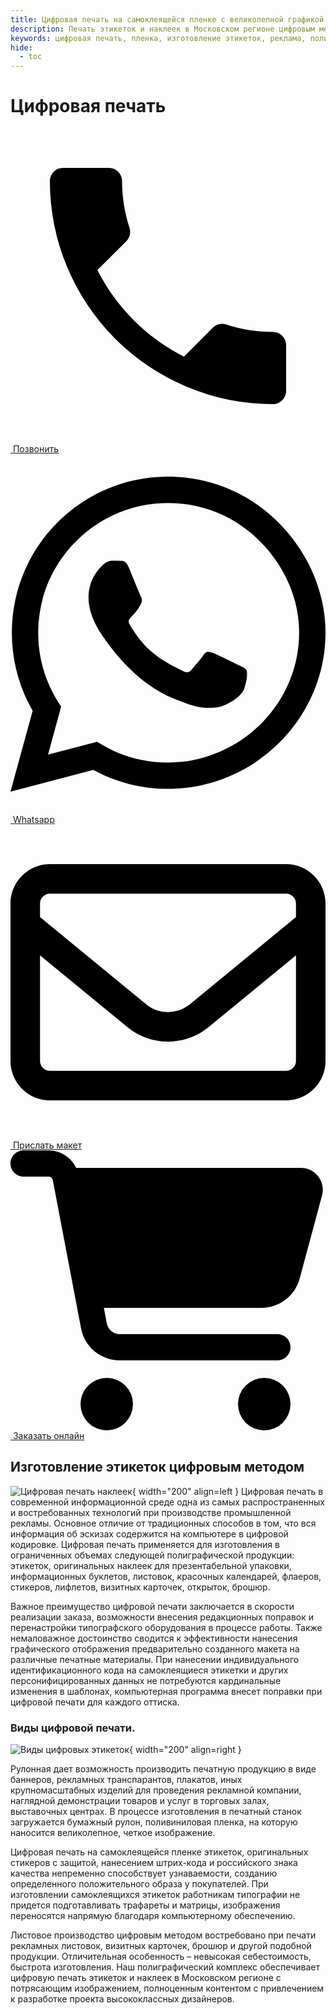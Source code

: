 ```yaml
---
title: Цифровая печать на самоклеящейся пленке с великолепной графикой
description: Печать этикеток и наклеек в Московском регионе цифровым методом с потрясающим изображением, информативным контентом.
keywords: цифровая печать, пленка, изготовление этикеток, реклама, полиграфия, виды печати, самоклеящаяся этикетка, цифровой метод, Москва
hide:
  - toc
---
```

# Цифровая печать
<div class="btn-container">
  <div class="button-item"><a href="tel:+79103331155" class="btn btn-primary phone_btn"><span class="twemoji"><svg xmlns="http://www.w3.org/2000/svg" viewBox="0 0 24 24"><path d="M6.62 10.79c1.44 2.83 3.76 5.15 6.59 6.59l2.2-2.2c.28-.28.67-.36 1.02-.25 1.12.37 2.32.57 3.57.57a1 1 0 0 1 1 1V20a1 1 0 0 1-1 1A17 17 0 0 1 3 4a1 1 0 0 1 1-1h3.5a1 1 0 0 1 1 1c0 1.25.2 2.45.57 3.57.11.35.03.74-.25 1.02l-2.2 2.2Z"></path></svg></span>&nbsp;Позвонить</a></div>

  <div class="button-item"><a href="https://wa.me/79103331155" class="btn btn-primary whatsapp_btn"><span class="twemoji"><svg xmlns="http://www.w3.org/2000/svg" viewBox="0 0 448 512"><path d="M380.9 97.1C339 55.1 283.2 32 223.9 32c-122.4 0-222 99.6-222 222 0 39.1 10.2 77.3 29.6 111L0 480l117.7-30.9c32.4 17.7 68.9 27 106.1 27h.1c122.3 0 224.1-99.6 224.1-222 0-59.3-25.2-115-67.1-157zm-157 341.6c-33.2 0-65.7-8.9-94-25.7l-6.7-4-69.8 18.3L72 359.2l-4.4-7c-18.5-29.4-28.2-63.3-28.2-98.2 0-101.7 82.8-184.5 184.6-184.5 49.3 0 95.6 19.2 130.4 54.1 34.8 34.9 56.2 81.2 56.1 130.5 0 101.8-84.9 184.6-186.6 184.6zm101.2-138.2c-5.5-2.8-32.8-16.2-37.9-18-5.1-1.9-8.8-2.8-12.5 2.8-3.7 5.6-14.3 18-17.6 21.8-3.2 3.7-6.5 4.2-12 1.4-32.6-16.3-54-29.1-75.5-66-5.7-9.8 5.7-9.1 16.3-30.3 1.8-3.7 .9-6.9-.5-9.7-1.4-2.8-12.5-30.1-17.1-41.2-4.5-10.8-9.1-9.3-12.5-9.5-3.2-.2-6.9-.2-10.6-.2-3.7 0-9.7 1.4-14.8 6.9-5.1 5.6-19.4 19-19.4 46.3 0 27.3 19.9 53.7 22.6 57.4 2.8 3.7 39.1 59.7 94.8 83.8 35.2 15.2 49 16.5 66.6 13.9 10.7-1.6 32.8-13.4 37.4-26.4 4.6-13 4.6-24.1 3.2-26.4-1.3-2.5-5-3.9-10.5-6.6z"/></svg></span>&nbsp;Whatsapp</a></div>

  <div class="button-item"><a href="tel:+79103331155" class="btn btn-primary send_btn"><span class="twemoji"><svg xmlns="http://www.w3.org/2000/svg" viewBox="0 0 512 512"><path d="M64 112c-8.8 0-16 7.2-16 16l0 22.1L220.5 291.7c20.7 17 50.4 17 71.1 0L464 150.1l0-22.1c0-8.8-7.2-16-16-16L64 112zM48 212.2L48 384c0 8.8 7.2 16 16 16l384 0c8.8 0 16-7.2 16-16l0-171.8L322 328.8c-38.4 31.5-93.7 31.5-132 0L48 212.2zM0 128C0 92.7 28.7 64 64 64l384 0c35.3 0 64 28.7 64 64l0 256c0 35.3-28.7 64-64 64L64 448c-35.3 0-64-28.7-64-64L0 128z"/></svg></span>&nbsp;Прислать макет</a></div>

  <div class="button-item"><a href="tel:+79103331155" class="btn btn-primary online_btn"><span class="twemoji"><svg xmlns="http://www.w3.org/2000/svg" viewBox="0 0 576 512"><path d="M0 24C0 10.7 10.7 0 24 0L69.5 0c22 0 41.5 12.8 50.6 32l411 0c26.3 0 45.5 25 38.6 50.4l-41 152.3c-8.5 31.4-37 53.3-69.5 53.3l-288.5 0 5.4 28.5c2.2 11.3 12.1 19.5 23.6 19.5L488 336c13.3 0 24 10.7 24 24s-10.7 24-24 24l-288.3 0c-34.6 0-64.3-24.6-70.7-58.5L77.4 54.5c-.7-3.8-4-6.5-7.9-6.5L24 48C10.7 48 0 37.3 0 24zM128 464a48 48 0 1 1 96 0 48 48 0 1 1 -96 0zm336-48a48 48 0 1 1 0 96 48 48 0 1 1 0-96z"/></svg></span>&nbsp;Заказать онлайн</a></div>

</div>


## Изготовление этикеток цифровым методом
![Цифровая печать наклеек](../img/index/7.jpg "Цифровая печать наклеек"){ width="200" align=left } 
Цифровая печать в современной информационной среде одна из самых распространенных и востребованных технологий при производстве промышленной рекламы. Основное отличие от традиционных способов в том, что вся информация об эскизах содержится на компьютере в цифровой кодировке. Цифровая печать применяется для изготовления в ограниченных объемах следующей полиграфической продукции: этикеток, оригинальных наклеек для презентабельной упаковки,
информационных буклетов, листовок, красочных календарей, флаеров, стикеров, лифлетов, визитных карточек, открыток, брошюр.

Важное преимущество цифровой печати заключается в скорости реализации заказа, возможности внесения редакционных поправок и перенастройки типографского оборудования в процессе работы. Также немаловажное достоинство сводится к эффективности нанесения графического отображения предварительно созданного макета на различные печатные материалы. При нанесении индивидуального идентификационного кода на самоклеящиеся этикетки и других персонифицированных данных не потребуются кардинальные изменения в шаблонах, компьютерная программа внесет поправки при цифровой печати для каждого оттиска.

### Виды цифровой печати.

![Виды цифровых этикеток](../img/index/8.jpg "Виды цифровых этикеток"){ width="200" align=right } 

Рулонная дает возможность производить печатную продукцию в виде баннеров, рекламных транспарантов, плакатов, иных крупномасштабных изделий для проведения рекламной компании, наглядной демонстрации товаров и услуг в торговых залах, выставочных центрах. В процессе изготовления в печатный станок загружается бумажный рулон, поливиниловая пленка, на которую наносится великолепное, четкое изображение.

Цифровая печать на самоклеящейся пленке этикеток, оригинальных стикеров с защитой, нанесением штрих-кода и российского знака качества непременно способствует узнаваемости, созданию определенного положительного образа у покупателей. При изготовлении самоклеящихся этикеток работникам типографии не придется подготавливать трафареты и матрицы, изображения переносятся напрямую благодаря компьютерному обеспечению.

Листовое производство цифровым методом востребовано при печати рекламных листовок, визитных карточек, брошюр и другой подобной продукции. Отличительная особенность – невысокая себестоимость, быстрота изготовления. Наш полиграфический комплекс обеспечивает цифровую печать этикеток и наклеек в Московском регионе с потрясающим изображением, полноценным контентом с привлечением к разработке проекта высококлассных дизайнеров.